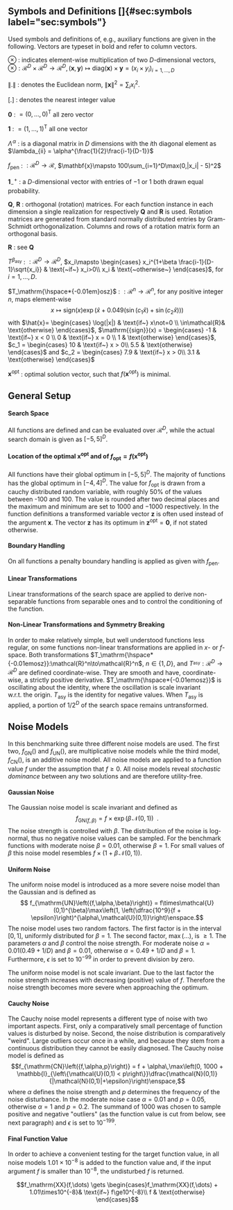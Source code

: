## Symbols and Definitions []{#sec:symbols label="sec:symbols"}

Used symbols and definitions of, e.g., auxiliary functions are given in
the following. Vectors are typeset in bold and refer to column vectors.

$\otimes$ :   indicates element-wise multiplication of two
    $D$-dimensional vectors,
    $\otimes:\mathcal{R}^D\times\mathcal{R}^D\to\mathcal{R}^D,
        (\mathbf{x},\mathbf{y})\mapsto\mathrm{{diag}}(\mathbf{x})\times\mathbf{y}=(x_i\times y_i)_{i=1,\dots,D}$

$\|.\|$ :   denotes the Euclidean norm,
    $\|\mathbf{x}\|^2=\sum_i x_i^2$.

$[.]$ :   denotes the nearest integer value

$\mathbf{0}$ :   $=(0,\dots,0)^{\mathrm{T}}$ all zero vector

$\mathbf{1}$ :   $=(1,\dots,1)^{\mathrm{T}}$ all one vector

$\Lambda^{\!\alpha}$ :   is a diagonal matrix in $D$ dimensions with the $i$th diagonal
    element as
    $\lambda_{ii} = \alpha^{\frac{1}{2}\frac{i-1}{D-1}}$

$f^{{}}_\mathrm{pen}$ :   $:\mathcal{R}^D\to\mathcal{R}$,
    $\mathbf{x}\mapsto 100\sum_{i=1}^D\max(0,|x_i| - 5)^2$

$\mathbf{1}_-^+$ :   a $D$-dimensional vector with entries of $-1$ or $1$ both drawn
    equal probability.

$\mathbf{Q}$, $\mathbf{R}$ :   orthogonal (rotation) matrices. For each function instance in each
    dimension a single realization for respectively $\mathbf{Q}$ and
    $\mathbf{R}$ is used. Rotation matrices are generated from standard
    normally distributed entries by Gram-Schmidt orthogonalization.
    Columns and rows of a rotation matrix form an orthogonal basis.

$\mathbf{R}$ :   see $\mathbf{Q}$

$T^{{\beta}_\mathrm{asy}}$ :   $:\mathcal{R}^D\to\mathcal{R}^D$,
    $x_i\mapsto
     \begin{cases}
       x_i^{1+\beta \frac{i-1}{D-1}\sqrt{x_i}} & \text{~if~} x_i>0\\
       x_i                                        & \text{~otherwise~}
     \end{cases}$, for $i=1,\dots,D$.

$T_\mathrm{\hspace*{-0.01em}osz}$ :   $:\mathcal{R}^n\to\mathcal{R}^n$, for any
    positive integer $n$, maps element-wise
    $$x\mapsto\mathrm{{sign}}(x)\exp\left(\hat{x} +
       0.049\left(\sin(c_1 \hat{x}) + \sin(c_2 \hat{x})\right)\right)$$
    with $\hat{x}= \begin{cases}
            \log(|x|) & \text{if~} x\not=0 \\
                    \in\mathcal{R}& \text{otherwise}
            \end{cases}$,
    $\mathrm{{sign}}(x) = \begin{cases} -1 & \text{if~} x < 0 \\
                                0 & \text{if~} x = 0 \\
                                1 & \text{otherwise}
                 \end{cases}$, $c_1 = \begin{cases}
           10 & \text{if~} x > 0\\
           5.5 & \text{otherwise}
           \end{cases}$ and $c_2 = \begin{cases}
           7.9 & \text{if~} x > 0\\
           3.1 & \text{otherwise}
           \end{cases}$

$\mathbf{x}^\mathrm{opt}$ :   optimal solution vector, such that
    $f(\mathbf{x^\mathrm{opt}})$ is minimal.

## General Setup

#### Search Space

All functions are defined and can be evaluated over
$\mathcal{R}^{D}$, while the actual search
domain is given as $[-5,5]^{D}$.

#### Location of the optimal $\mathbf{x}^\mathrm{opt}$ and of $f_\mathrm{opt}=f(\mathbf{x^\mathrm{opt}})$

All functions have their global optimum in $[-5,5]^{D}$.
The majority of functions has the global optimum in
$[-4,4]^{D}$. The value for $f_\mathrm{opt}$ is drawn from
a cauchy distributed random variable, with roughly 50% of the values
between -100 and 100. The value is rounded after two decimal places and
the maximum and minimum are set to $1000$ and $-1000$ respectively. In
the function definitions a transformed variable vector
$\mathbf{z}$ is often used instead of the argument
$\mathbf{x}$. The vector $\mathbf{z}$ has its
optimum in
$\mathbf{z^\mathrm{opt}}=\mathbf{0}$, if not
stated otherwise.

#### Boundary Handling

On all functions a penalty boundary handling is applied as given with
$f^{{}}_\mathrm{pen}$.

#### Linear Transformations

Linear transformations of the search space are applied to derive
non-separable functions from separable ones and to control the
conditioning of the function.

#### Non-Linear Transformations and Symmetry Breaking

In order to make relatively simple, but well understood functions less
regular, on some functions non-linear transformations are applied in
$x$- or $f$-space. Both transformations
$T_\mathrm{\hspace*{-0.01emosz}}:\mathcal{R}^n\to\mathcal{R}^n$,
$n\in\{1,D\}$, and
$T^{{}_\mathrm{asy}}:\mathcal{R}^D\to\mathcal{R}^D$
are defined coordinate-wise. They are smooth and have, coordinate-wise, a
strictly positive derivative.
$T_\mathrm{\hspace*{-0.01emosz}}$ is oscillating about the
identity, where the oscillation is scale invariant w.r.t. the origin.
$T^{{}}_\mathrm{asy}$ is the identity for negative values. When
$T^{{}}_\mathrm{asy}$ is applied, a portion of $1/2^D$ of
the search space remains untransformed.


## Noise Models

In this benchmarking suite three different noise models are used. The
first two, $f_{\mathrm{GN}}\left({}\right)$ and
$f_{\mathrm{UN}}\left({}\right)$, are multiplicative noise models while
the third model, $f_{\mathrm{CN}}\left({}\right)$, is an additive noise
model. All noise models are applied to a function value $f$ under the
assumption that $f\ge0$. All noise models reveal *stochastic dominance*
between any two solutions and are therefore utility-free.

#### Gaussian Noise

The Gaussian noise model is scale invariant and defined as
$$f_{\mathrm{GN}\left({f,\beta}\right)} = f\times\exp(\beta\,\mathcal{N}(0,1))\enspace.$$
The noise strength is controlled with $\beta$. The distribution of the
noise is log-normal, thus no negative noise values can be sampled. For
the benchmark functions with moderate noise $\beta = 0.01$, otherwise
$\beta = 1$. For small values of $\beta$ this noise model resembles
$f\times(1+\beta\,\mathcal{N}(0,1))$.

#### Uniform Noise

The uniform noise model is introduced as a more severe noise model than
the Gaussian and is defined as $$
  f_{\mathrm{UN}\left({f,\alpha,\beta}\right)} = f\times\mathcal{U}(0,1)^{\beta}\max\left(1, \left(\dfrac{10^9}{f + \epsilon}\right)^{\alpha\,\mathcal{U}(0,1)}\right)\enspace.$$
The noise model uses two random factors. The first factor is in the
interval $[0,1]$, uniformly distributed for $\beta=1$. The second
factor, $\max(\dots)$, is $\ge1$. The parameters $\alpha$ and $\beta$
control the noise strength. For moderate noise
$\alpha = 0.01\left(0.49 + {1}/{D}\right)$ and
$\beta = 0.01$, otherwise $\alpha = 0.49 + {1}/{D}$ and
$\beta = 1$. Furthermore, $\epsilon$ is set to $10^{-99}$ in order to
prevent division by zero.

The uniform noise model is not scale invariant. Due to the last factor
 the noise strength increases with decreasing
(positive) value of $f$. Therefore the noise strength becomes more
severe when approaching the optimum.

#### Cauchy Noise

The Cauchy noise model represents a different type of noise with two
important aspects. First, only a comparatively small percentage of
function values is disturbed by noise. Second, the noise distribution is
comparatively "weird". Large outliers occur once in a while, and because
they stem from a continuous distribution they cannot be easily
diagnosed. The Cauchy noise model is defined as
$$f_{\mathrm{CN}\left({f,\alpha,p}\right)} = f + \alpha\,\max\left(0, 1000 + \mathbb{I}_{\left\{\mathcal{U}(0,1) < p\right\}}\dfrac{\mathcal{N}(0,1)}{|\mathcal{N}(0,1)|+\epsilon}\right)\enspace,$$
where $\alpha$ defines the noise strength and $p$ determines the
frequency of the noise disturbance. In the moderate noise case
$\alpha = 0.01$ and $p = 0.05$, otherwise $\alpha = 1$ and $p = 0.2$.
The summand of $1000$ was chosen to sample positive and negative
"outliers" (as the function value is cut from below, see next paragraph)
and $\epsilon$ is set to $10^{-199}$.

#### Final Function Value

In order to achieve a convenient testing for the target function value,
in all noise models $1.01\times10^{-8}$ is added to the function value
and, if the input argument $f$ is smaller than $10^{-8}$, the
undisturbed $f$ is returned.

$$f_\mathrm{XX}(f,\dots) \gets \begin{cases}f_\mathrm{XX}(f,\dots) + 1.01\times10^{-8}& \text{if~} f\ge10^{-8}\\
                                 f & \text{otherwise}
\end{cases}$$